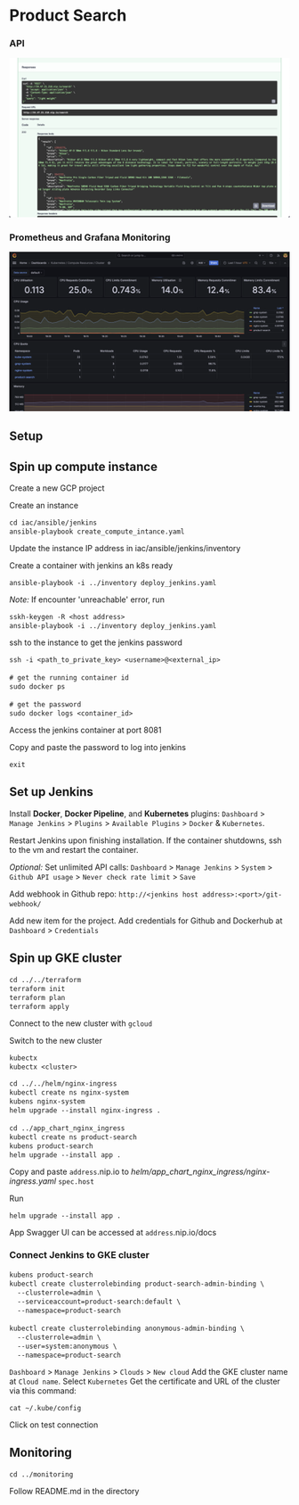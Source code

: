 # Product Search

### API

<img src="./static/images/swagger_ui.png" alt="api" width="800"/>

### Prometheus and Grafana Monitoring

<img src="./static/images/grafana.png" alt="monitoring_dashboard" width="800"/>

## Setup

## Spin up compute instance

Create a new GCP project

Create an instance

```shell
cd iac/ansible/jenkins
ansible-playbook create_compute_intance.yaml
```
Update the instance IP address in iac/ansible/jenkins/inventory

Create a container with jenkins an k8s ready

```shell
ansible-playbook -i ../inventory deploy_jenkins.yaml
```
*Note:* If encounter 'unreachable' error, run

```shell
sskh-keygen -R <host address>
ansible-playbook -i ../inventory deploy_jenkins.yaml
```

ssh to the instance to get the jenkins password

```shell
ssh -i <path_to_private_key> <username>@<external_ip>

# get the running container id
sudo docker ps

# get the password
sudo docker logs <container_id>
```

Access the jenkins container at port 8081

Copy and paste the password to log into jenkins

```shell
exit
```

## Set up Jenkins

Install **Docker**, **Docker Pipeline**, and **Kubernetes** plugins:
`Dashboard` > `Manage Jenkins` > `Plugins` > `Available Plugins` > `Docker` & `Kubernetes`.

Restart Jenkins upon finishing installation. If the container shutdowns, ssh to the vm and restart the container.

*Optional:* Set unlimited API calls:
`Dashboard` > `Manage Jenkins` > `System` > `Github API usage` > `Never check rate limit` > `Save`

Add webhook in Github repo: `http://<jenkins host address>:<port>/git-webhook/`

Add new item for the project. Add credentials for Github and Dockerhub at `Dashboard` > `Credentials`


## Spin up GKE cluster

```shell
cd ../../terraform
terraform init
terraform plan
terraform apply
```
Connect to the new cluster with `gcloud`

Switch to the new cluster
```
kubectx
kubectx <cluster>
```
```shell
cd ../../helm/nginx-ingress
kubectl create ns nginx-system
kubens nginx-system
helm upgrade --install nginx-ingress .

cd ../app_chart_nginx_ingress
kubectl create ns product-search
kubens product-search
helm upgrade --install app .
```
Copy and paste `address`.nip.io to *helm/app_chart_nginx_ingress/nginx-ingress.yaml* `spec.host`

Run
```shell
helm upgrade --install app .
```
App Swagger UI can be accessed at `address`.nip.io/docs

### Connect Jenkins to GKE cluster

```shell
kubens product-search
kubectl create clusterrolebinding product-search-admin-binding \
  --clusterrole=admin \
  --serviceaccount=product-search:default \
  --namespace=product-search

kubectl create clusterrolebinding anonymous-admin-binding \
  --clusterrole=admin \
  --user=system:anonymous \
  --namespace=product-search
```

`Dashboard` > `Manage Jenkins` > `Clouds` > `New cloud`
Add the GKE cluster name at `Cloud name`. Select `Kubernetes`
Get the certificate and URL of the cluster via this command:
```shell
cat ~/.kube/config
```
Click on test connection

## Monitoring

```shell
cd ../monitoring
```
Follow README.md in the directory
